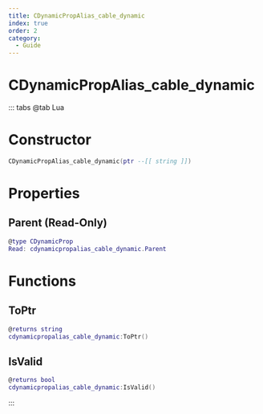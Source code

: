 ```yaml
---
title: CDynamicPropAlias_cable_dynamic
index: true
order: 2
category:
  - Guide
---
```


# CDynamicPropAlias_cable_dynamic

::: tabs
@tab Lua
# Constructor
```lua
CDynamicPropAlias_cable_dynamic(ptr --[[ string ]])
```
# Properties
## Parent (Read-Only)
```lua
@type CDynamicProp
Read: cdynamicpropalias_cable_dynamic.Parent
```
# Functions
## ToPtr
```lua
@returns string
cdynamicpropalias_cable_dynamic:ToPtr()
```
## IsValid
```lua
@returns bool
cdynamicpropalias_cable_dynamic:IsValid()
```

:::